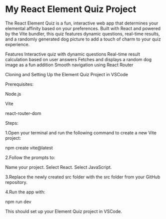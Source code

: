 # My React Element Quiz Project


The React Element Quiz is a fun, interactive web app that determines your elemental affinity based on your preferences. Built with React and powered by the Vite bundler, this quiz features dynamic questions, real-time results, and a randomly generated dog picture to add a touch of charm to your quiz experience.

Features
Interactive quiz with dynamic questions
Real-time result calculation based on user answers
Fetches and displays a random dog image as a fun addition
Smooth navigation using React Router


Cloning and Setting Up the Element Quiz Project in VSCode

Prerequisites:

Node.js

Vite

react-router-dom 

Steps:

1.Open your terminal and run the following command to create a new Vite project:

npm create vite@latest

2.Follow the prompts to:

Name your project. Select React. Select JavaScript.

3.Replace the newly created src folder with the src folder from your GitHub repository.

4.Run the app with:

npm run dev

This should set up your Element Quiz project in VSCode.
